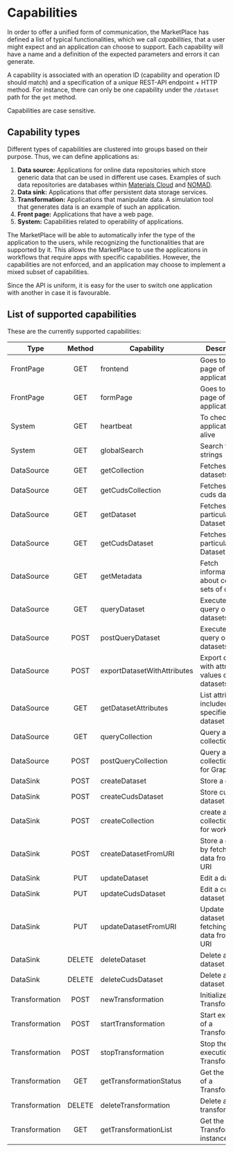 # Capabilities

In order to offer a unified form of communication, the MarketPlace has defined a list
of typical functionalities, which we call _capabilities_, that a user might expect and an application can choose to support.
Each capability will have a name and a definition of the expected parameters and errors it can generate.

A capability is associated with an operation ID (capability and operation ID should match) and a specification of a _unique_ REST-API endpoint + HTTP method.
For instance, there can only be one capability under the `/dataset` path for the `get` method.

Capabilities are case sensitive.

## Capability types

Different types of capabilities are clustered into groups based on their purpose.
Thus, we can define applications as:

1. **Data source:** Applications for online data repositories which store generic data that can be used in different use cases. Examples of such data repositories are databases within [Materials Cloud](https://www.materialscloud.org/) and [NOMAD](https://nomad-lab.eu/).
1. **Data sink:** Applications that offer persistent data storage services.
1. **Transformation:** Applications that manipulate data. A simulation tool that generates data is an example of such an application.
1. **Front page:** Applications that have a web page.
1. **System:** Capabilities related to operability of applications.

The MarketPlace will be able to automatically infer the type of the application to the users, while recognizing the functionalities that are supported by it.
This allows the MarketPlace to use the applications in workflows that require apps with specific capabilities.
However, the capabilities are not enforced, and an application may choose to implement a mixed subset of capabilities.

Since the API is uniform, it is easy for the user to switch one application with another in case it is favourable.

## List of supported capabilities

These are the currently supported capabilities:

| Type           | Method | Capability                  | Description                                      |
| -------------- | :----: | --------------------------- | ------------------------------------------------ |
| FrontPage      |  GET   | frontend                    | Goes to login page of the application            |
| FrontPage      |  GET   | formPage                    | Goes to form page of the application             |
| System         |  GET   | heartbeat                   | To check if an application is alive              |
| System         |  GET   | globalSearch                | Search for strings                               |
| DataSource     |  GET   | getCollection               | Fetches list of datasets                         |
| DataSource     |  GET   | getCudsCollection           | Fetches list of cuds datasets                    |
| DataSource     |  GET   | getDataset                  | Fetches a particular Dataset                     |
| DataSource     |  GET   | getCudsDataset              | Fetches a particular Cuds Dataset                |
| DataSource     |  GET   | getMetadata                 | Fetch information about certain sets of data     |
| DataSource     |  GET   | queryDataset                | Execute search query on datasets                 |
| DataSource     |  POST  | postQueryDataset            | Execute search query on datasets                 |
| DataSource     |  POST  | exportDatasetWithAttributes | Export data with attribute values of datasets    |
| DataSource     |  GET   | getDatasetAttributes        | List attributes included in specified dataset    |
| DataSource     |  GET   | queryCollection             | Query a collection                               |
| DataSource     |  POST  | postQueryCollection         | Query a collection(Post for GraphQL)             |
| DataSink       |  POST  | createDataset               | Store a dataset                                  |
| DataSink       |  POST  | createCudsDataset           | Store cuds dataset                               |
| DataSink       |  POST  | createCollection            | create a collection(used for workflows)          |
| DataSink       |  POST  | createDatasetFromURI        | Store a dataset by fetching the data from a URI  |
| DataSink       |  PUT   | updateDataset               | Edit a dataset                                   |
| DataSink       |  PUT   | updateCudsDataset           | Edit a cuds dataset                              |
| DataSink       |  PUT   | updateDatasetFromURI        | Update a dataset by fetching the data from a URI |
| DataSink       | DELETE | deleteDataset               | Delete a dataset                                 |
| DataSink       | DELETE | deleteCudsDataset           | Delete a CUDS dataset                            |
| Transformation |  POST  | newTransformation           | Initialize a Transformation                      |
| Transformation |  POST  | startTransformation         | Start execution of a Transformation              |
| Transformation |  POST  | stopTransformation          | Stop the execution of a Transformation           |
| Transformation |  GET   | getTransformationStatus     | Get the status of a Transformation               |
| Transformation | DELETE | deleteTransformation        | Delete a transformation                          |
| Transformation |  GET   | getTransformationList       | Get the list of Transformation instances         |
